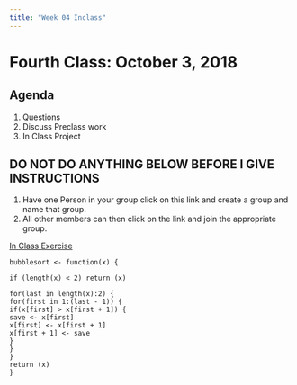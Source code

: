 ```yaml
---
title: "Week 04 Inclass"
---
```



# Fourth Class:  October 3, 2018


## Agenda

1. Questions
2. Discuss Preclass work
3. In Class Project



## DO NOT DO ANYTHING BELOW BEFORE I GIVE INSTRUCTIONS

1. Have one Person in your group click on this link and create a group and name that group. 
2. All other members can then click on the link and join the appropriate group. 

[In Class Exercise](https://classroom.github.com/g/1OzB85w5)



```
bubblesort <- function(x) {

if (length(x) < 2) return (x)

for(last in length(x):2) {
for(first in 1:(last - 1)) {
if(x[first] > x[first + 1]) { 
save <- x[first]
x[first] <- x[first + 1]
x[first + 1] <- save
}
}
}
return (x)
}
```

